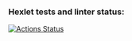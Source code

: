 ### Hexlet tests and linter status:
[![Actions Status](https://github.com/Maxonquall/java-project-78/actions/workflows/hexlet-check.yml/badge.svg)](https://github.com/Maxonquall/java-project-78/actions)